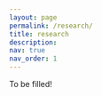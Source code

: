 ```yaml
---
layout: page
permalink: /research/
title: research
description:
nav: true
nav_order: 1
---
```

To be filled!
